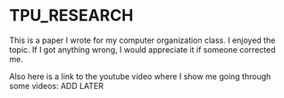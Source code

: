 # TPU_RESEARCH
This is a paper I wrote for my computer organization class. I enjoyed the topic. If I got anything wrong, I would appreciate it if someone corrected me. 

Also here is a link to the youtube video where I show me going through some videos: ADD LATER
